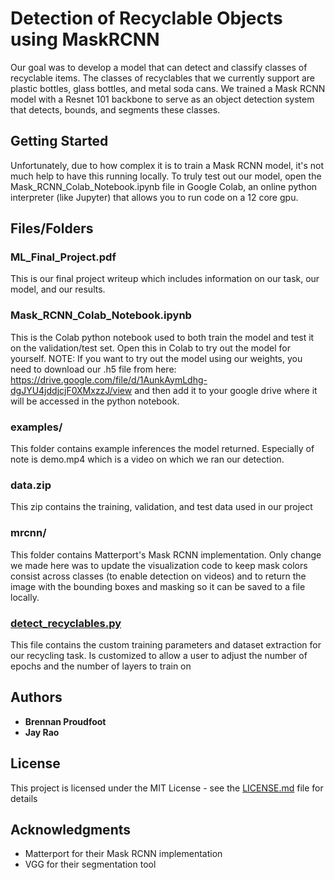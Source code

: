 # Detection of Recyclable Objects using MaskRCNN

Our goal was to develop a model that can detect and classify classes of recyclable items. The classes of recyclables that we currently support are plastic bottles, glass bottles, and metal soda cans. We trained a Mask RCNN model with a Resnet 101 backbone to serve as an object detection system that detects, bounds, and segments these classes.

## Getting Started

Unfortunately, due to how complex it is to train a Mask RCNN model, it's not much help to have this running locally. To truly test out our model, open the Mask_RCNN_Colab_Notebook.ipynb file in Google Colab, an online python interpreter (like Jupyter) that allows you to run code on a 12 core gpu.

## Files/Folders
### ML_Final_Project.pdf
This is our final project writeup which includes information on our task, our model, and our results.
### Mask_RCNN_Colab_Notebook.ipynb
This is the Colab python notebook used to both train the model and test it on the validation/test set. Open this in Colab to try out the model for yourself.
NOTE: If you want to try out the model using our weights, you need to download our .h5 file from here: https://drive.google.com/file/d/1AunkAymLdhg-dgJYU4jddjcjF0XMxzzJ/view and then add it to your google drive where it will be accessed in the python notebook.
### examples/
This folder contains example inferences the model returned. Especially of note is demo.mp4 which is a video on which we ran our detection. 
### data.zip
This zip contains the training, validation, and test data used in our project
### mrcnn/
This folder contains Matterport's Mask RCNN implementation. Only change we made here was to update the visualization code to keep mask colors consist across classes (to enable detection on videos) and to return the image with the bounding boxes and masking so it can be saved to a file locally.
### [detect_recyclables.py](detect_recyclables.py)
This file contains the custom training parameters and dataset extraction for our recycling task. Is customized to allow a user to adjust the number of epochs and the number of layers to train on
## Authors

* **Brennan Proudfoot** 
* **Jay Rao** 

## License

This project is licensed under the MIT License - see the [LICENSE.md](LICENSE.md) file for details

## Acknowledgments

* Matterport for their Mask RCNN implementation
* VGG for their segmentation tool
